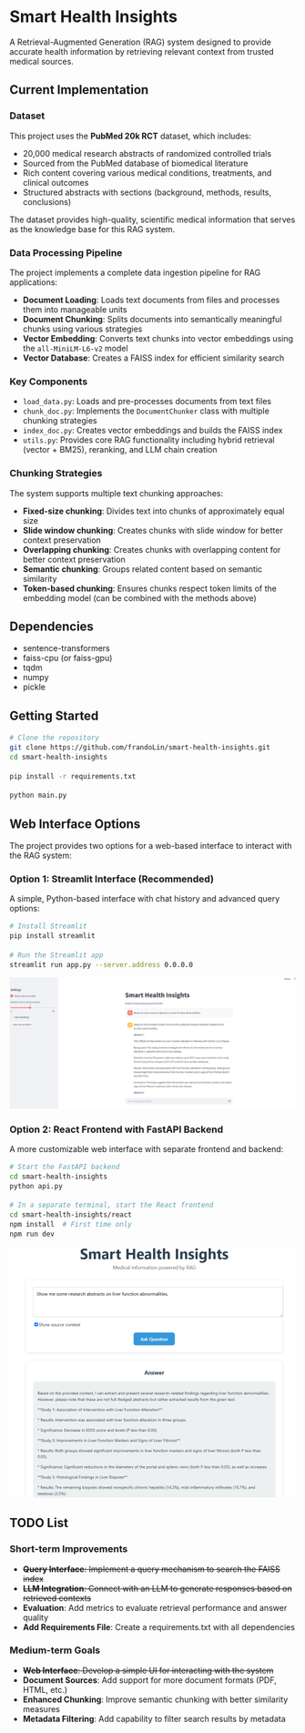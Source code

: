 # Smart Health Insights

A Retrieval-Augmented Generation (RAG) system designed to provide accurate health information by retrieving relevant context from trusted medical sources.

## Current Implementation

### Dataset

This project uses the **PubMed 20k RCT** dataset, which includes:
- 20,000 medical research abstracts of randomized controlled trials
- Sourced from the PubMed database of biomedical literature
- Rich content covering various medical conditions, treatments, and clinical outcomes
- Structured abstracts with sections (background, methods, results, conclusions)

The dataset provides high-quality, scientific medical information that serves as the knowledge base for this RAG system.


### Data Processing Pipeline

The project implements a complete data ingestion pipeline for RAG applications:

- **Document Loading**: Loads text documents from files and processes them into manageable units
- **Document Chunking**: Splits documents into semantically meaningful chunks using various strategies
- **Vector Embedding**: Converts text chunks into vector embeddings using the `all-MiniLM-L6-v2` model
- **Vector Database**: Creates a FAISS index for efficient similarity search

### Key Components

- `load_data.py`: Loads and pre-processes documents from text files
- `chunk_doc.py`: Implements the `DocumentChunker` class with multiple chunking strategies
- `index_doc.py`: Creates vector embeddings and builds the FAISS index
- `utils.py`: Provides core RAG functionality including hybrid retrieval (vector + BM25), reranking, and LLM chain creation

### Chunking Strategies

The system supports multiple text chunking approaches:

- **Fixed-size chunking**: Divides text into chunks of approximately equal size
- **Slide window chunking**: Creates chunks with slide window for better context preservation
- **Overlapping chunking**: Creates chunks with overlapping content for better context preservation
- **Semantic chunking**: Groups related content based on semantic similarity
- **Token-based chunking**: Ensures chunks respect token limits of the embedding model (can be combined with the methods above)

## Dependencies
- sentence-transformers
- faiss-cpu (or faiss-gpu)
- tqdm
- numpy
- pickle

## Getting Started

```bash
# Clone the repository
git clone https://github.com/frandoLin/smart-health-insights.git
cd smart-health-insights

pip install -r requirements.txt

python main.py
```

## Web Interface Options

The project provides two options for a web-based interface to interact with the RAG system:

### Option 1: Streamlit Interface (Recommended)

A simple, Python-based interface with chat history and advanced query options:

```bash
# Install Streamlit
pip install streamlit

# Run the Streamlit app
streamlit run app.py --server.address 0.0.0.0
```
![Streamlit Interface Screenshot](images/streamlit_interface.png)

### Option 2: React Frontend with FastAPI Backend

A more customizable web interface with separate frontend and backend:

```bash
# Start the FastAPI backend
cd smart-health-insights
python api.py

# In a separate terminal, start the React frontend
cd smart-health-insights/react
npm install  # First time only
npm run dev

```
![React Interface Screenshot](images/react_interface.png)

## TODO List
### Short-term Improvements
- ~~**Query Interface**: Implement a query mechanism to search the FAISS index~~
- ~~**LLM Integration**: Connect with an LLM to generate responses based on retrieved contexts~~
- **Evaluation**: Add metrics to evaluate retrieval performance and answer quality
- **Add Requirements File**: Create a requirements.txt with all dependencies
### Medium-term Goals
- ~~**Web Interface**: Develop a simple UI for interacting with the system~~
- **Document Sources**: Add support for more document formats (PDF, HTML, etc.)
- **Enhanced Chunking**: Improve semantic chunking with better similarity measures
- **Metadata Filtering**: Add capability to filter search results by metadata

